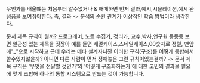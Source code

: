 무언가를 배울떄는 처음부터 알수없거나 & 애매하면 먼저 결과,예시,시뮬레이션,예시 완성품을 보여줘야한다.
즉, 결과 -> 분석의 순환 관계가 이상적인 학습 방법이라 생각한다.

문서 제목 규칙이 뭘까? 프로그래머, 노트 수집가, 정리가, 교수,박사,연구원 등등등 보면 일관성 있는 제목을 짓잖아 예를 들면 캐멀케이스,스네일케이스,00숫자로 정렬, 맨앞에"_"으로 시작하고 근데 우리는 메타 설계자니깐 이러한 규칙(구조)를 어떻게 통합해서 쓸수있지않을까? 아니면 다른 사람이 먼저 정해놓은 그런 규칙이있는걸까?
-> 문서 제목 규칙은 '무엇을 전달할 것인가'와 '어떻게 구조화하는가'에 대한 고민의 결과물 필요에 맞게 조합해 하나의 통합 시스템으로 만드는 것이 가능합니다.

